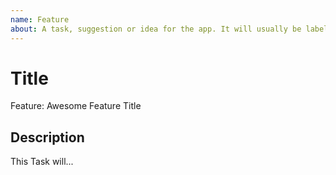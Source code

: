 ```yaml
---
name: Feature
about: A task, suggestion or idea for the app. It will usually be labeled as `enhancement`.
---
```


# Title

Feature: Awesome Feature Title

## Description

This Task will...
